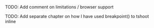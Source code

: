 TODO: Add comment on limitations / browser support

TODO: Add separate chapter on how I have used breakpoint() to tshoot inline